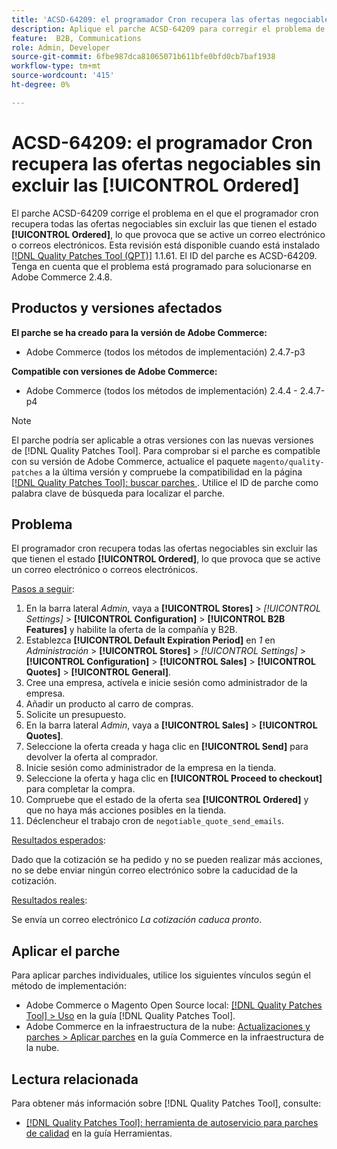 ```yaml
---
title: 'ACSD-64209: el programador Cron recupera las ofertas negociables sin excluir las [!UICONTROL Ordered]'
description: Aplique el parche ACSD-64209 para corregir el problema de Adobe Commerce en el que el programador cron recupera todas las ofertas negociables sin excluir las que tienen el estado [!UICONTROL Ordered], lo que provoca que se active un correo electrónico o correos electrónicos.
feature:  B2B, Communications
role: Admin, Developer
source-git-commit: 6fbe987dca81065071b611bfe0bfd0cb7baf1938
workflow-type: tm+mt
source-wordcount: '415'
ht-degree: 0%

---
```


# ACSD-64209: el programador Cron recupera las ofertas negociables sin excluir las [!UICONTROL Ordered]

El parche ACSD-64209 corrige el problema en el que el programador cron recupera todas las ofertas negociables sin excluir las que tienen el estado **[!UICONTROL Ordered]**, lo que provoca que se active un correo electrónico o correos electrónicos. Esta revisión está disponible cuando está instalado [[!DNL Quality Patches Tool (QPT)]](/help/tools/quality-patches-tool/quality-patches-tool-to-self-serve-quality-patches.md) 1.1.61. El ID del parche es ACSD-64209. Tenga en cuenta que el problema está programado para solucionarse en Adobe Commerce 2.4.8.

## Productos y versiones afectados

**El parche se ha creado para la versión de Adobe Commerce:**

* Adobe Commerce (todos los métodos de implementación) 2.4.7-p3

**Compatible con versiones de Adobe Commerce:**

* Adobe Commerce (todos los métodos de implementación) 2.4.4 - 2.4.7-p4

>[!NOTE]
>
>El parche podría ser aplicable a otras versiones con las nuevas versiones de [!DNL Quality Patches Tool]. Para comprobar si el parche es compatible con su versión de Adobe Commerce, actualice el paquete `magento/quality-patches` a la última versión y compruebe la compatibilidad en la página [[!DNL Quality Patches Tool]: buscar parches ](https://experienceleague.adobe.com/tools/commerce-quality-patches/index.html?lang=es). Utilice el ID de parche como palabra clave de búsqueda para localizar el parche.

## Problema

El programador cron recupera todas las ofertas negociables sin excluir las que tienen el estado **[!UICONTROL Ordered]**, lo que provoca que se active un correo electrónico o correos electrónicos.

<u>Pasos a seguir</u>:


1. En la barra lateral *Admin*, vaya a **[!UICONTROL Stores]** > *[!UICONTROL Settings]* > **[!UICONTROL Configuration]** > **[!UICONTROL B2B Features]** y habilite la oferta de la compañía y B2B.
1. Establezca **[!UICONTROL Default Expiration Period]** en *1* en *Administración* > **[!UICONTROL Stores]** > *[!UICONTROL Settings]* > **[!UICONTROL Configuration]** > **[!UICONTROL Sales]** > **[!UICONTROL Quotes]** > **[!UICONTROL General]**.
1. Cree una empresa, actívela e inicie sesión como administrador de la empresa.
1. Añadir un producto al carro de compras.
1. Solicite un presupuesto.
1. En la barra lateral *Admin*, vaya a **[!UICONTROL Sales]** > **[!UICONTROL Quotes]**.
1. Seleccione la oferta creada y haga clic en **[!UICONTROL Send]** para devolver la oferta al comprador.
1. Inicie sesión como administrador de la empresa en la tienda.
1. Seleccione la oferta y haga clic en **[!UICONTROL Proceed to checkout]** para completar la compra.
1. Compruebe que el estado de la oferta sea **[!UICONTROL Ordered]** y que no haya más acciones posibles en la tienda.
1. Déclencheur el trabajo cron de `negotiable_quote_send_emails`.


<u>Resultados esperados</u>:

Dado que la cotización se ha pedido y no se pueden realizar más acciones, no se debe enviar ningún correo electrónico sobre la caducidad de la cotización.

<u>Resultados reales</u>:

Se envía un correo electrónico *La cotización caduca pronto*.

## Aplicar el parche

Para aplicar parches individuales, utilice los siguientes vínculos según el método de implementación:

* Adobe Commerce o Magento Open Source local: [[!DNL Quality Patches Tool] > Uso](/help/tools/quality-patches-tool/usage.md) en la guía [!DNL Quality Patches Tool].
* Adobe Commerce en la infraestructura de la nube: [Actualizaciones y parches > Aplicar parches](https://experienceleague.adobe.com/docs/commerce-cloud-service/user-guide/develop/upgrade/apply-patches.html?lang=es) en la guía Commerce en la infraestructura de la nube.

## Lectura relacionada

Para obtener más información sobre [!DNL Quality Patches Tool], consulte:

* [[!DNL Quality Patches Tool]: herramienta de autoservicio para parches de calidad](/help/tools/quality-patches-tool/quality-patches-tool-to-self-serve-quality-patches.md) en la guía Herramientas.
